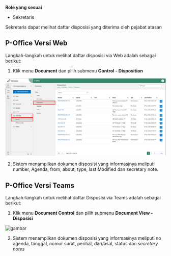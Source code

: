 **Role yang sesuai**

- Sekretaris

Sekretaris dapat melihat daftar disposisi yang diterima oleh pejabat atasan

## **P-Office Versi Web**

Langkah-langkah untuk melihat daftar disposisi via Web adalah sebagai berikut:

1. Klik menu **Document** dan pilih submenu **Control - Disposition**

![gambar](DocumentControl/DC_Web/02MM04.png)

2. Sistem menampilkan dokumen disposisi yang informasinya meliputi number, Agenda, from, about, type, last Modified dan secretary note.



## **P-Office Versi Teams**

Langkah-langkah untuk melihat daftar Disposisi via Teams adalah sebagai berikut:

1. Klik menu **Document Control** dan pilih submenu **Document View - Disposisi**

![gambar](DocumentControl/DC_Teams/DC04.png)

2. Sistem menampilkan dokumen disposisi yang informasinya meliputi no agenda, tanggal, nomor surat, perihal, dari/asal, status dan *secretary notes*